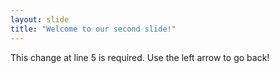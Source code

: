 ```yaml
---
layout: slide
title: "Welcome to our second slide!"
---
```

This change at line 5 is required.
Use the left arrow to go back!
